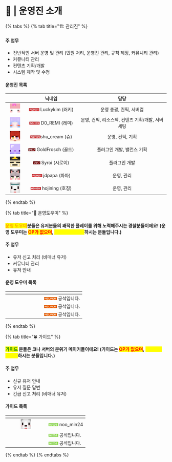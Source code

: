 # 👷 |   운영진 소개

{% tabs %}
{% tab title="🏗️ 관리진" %}
#### 주  업무

* 전반적인 서버 운영 및 관리 (민원 처리, 운영진 관리, 규칙 제정, 커뮤니티 관리)
* 커뮤니티 관리
* 컨텐츠 기획/개발
* 시스템 제작 및 수정

#### 운영진 목록&#x20;

<table data-full-width="true"><thead><tr><th width="76.66666666666669" align="center"></th><th width="199" align="center">닉네임</th><th width="422" align="center">담당</th></tr></thead><tbody><tr><td align="center"><img src="../.gitbook/assets/image (16).png" alt="" data-size="original"></td><td align="center"><img src="../.gitbook/assets/admin.png" alt="" data-size="original"> Luckykim (러키)</td><td align="center">운영 총괄, 컨픽, 서버컴</td></tr><tr><td align="center"><img src="../.gitbook/assets/image (17).png" alt="" data-size="original"></td><td align="center"><img src="../.gitbook/assets/admin.png" alt="" data-size="original"> D0_REMI (레미)</td><td align="center">운영, 컨픽, 리소스팩, 컨텐츠 기획/개발, 서버 세팅</td></tr><tr><td align="center"><img src="../.gitbook/assets/image (19).png" alt="" data-size="original"></td><td align="center"><img src="../.gitbook/assets/admin.png" alt="" data-size="original">shu_cream (슈)</td><td align="center">운영, 컨픽, 기획</td></tr><tr><td align="center"><img src="../.gitbook/assets/image (18).png" alt="" data-size="original"></td><td align="center"><img src="../.gitbook/assets/dev.png" alt="" data-size="original"> GoldFrosch (꼴드)</td><td align="center">플러그인 개발, 밸런스 기획</td></tr><tr><td align="center"><img src="../.gitbook/assets/image (20).png" alt="" data-size="original"></td><td align="center"><img src="../.gitbook/assets/dev.png" alt="" data-size="original"> Syroi (시로이)</td><td align="center">플러그인 개발</td></tr><tr><td align="center"><img src="../.gitbook/assets/image (21).png" alt="" data-size="original"></td><td align="center"><img src="../.gitbook/assets/admin.png" alt="" data-size="original"> jdpapa (파파)</td><td align="center">운영, 관리</td></tr><tr><td align="center"><img src="../.gitbook/assets/image (22).png" alt="" data-size="original"></td><td align="center"><img src="../.gitbook/assets/admin.png" alt="" data-size="original"> hojining (호징)</td><td align="center">운영, 관리</td></tr></tbody></table>
{% endtab %}

{% tab title="👮 운영도우미" %}
#### &#x20;          <mark style="color:orange;">운영 도우미</mark>분들은 유저분들의 쾌적한 플레이를 위해 노력해주시는 경찰분들이에요!                                          (운영 도우미는 <mark style="color:red;">OP가 없으며</mark>,  <mark style="color:yellow;">유저로서 플레이</mark>하시는 분들입니다.)

#### 주 업무

* 유저 신고 처리 (비매너 유저)
* 커뮤니티 관리
* 유저 안내

#### 운영 도우미 목록

<table data-header-hidden><thead><tr><th width="100" align="center"></th><th></th></tr></thead><tbody><tr><td align="center"></td><td><img src="../.gitbook/assets/helper.png" alt="" data-size="original"> 공석입니다.</td></tr><tr><td align="center"></td><td><img src="../.gitbook/assets/helper.png" alt="" data-size="original"> 공석입니다.</td></tr><tr><td align="center"></td><td><img src="../.gitbook/assets/helper.png" alt="" data-size="original"> 공석입니다.</td></tr></tbody></table>
{% endtab %}

{% tab title="🍀 가이드" %}
#### &#x20;                                        <mark style="color:green;">**가이드**</mark> 분들은 코나 서버의 **분위기 메이커**들이에요!                                                                           (가이드는 <mark style="color:red;">OP가 없으며</mark>, <mark style="color:yellow;">유저로서 플레이</mark>하시는 분들입니다.)

#### 주 업무

* 신규 유저 안내
* 유저 질문 답변
* 긴급 신고 처리 (비매너 유저)

#### 가이드 목록

<table data-header-hidden><thead><tr><th width="114" align="center"></th><th></th></tr></thead><tbody><tr><td align="center"><img src="../.gitbook/assets/image (1) (1) (1) (1).png" alt="" data-size="line"></td><td><img src="../.gitbook/assets/guide.png" alt="" data-size="original"> noo_min24 </td></tr><tr><td align="center"></td><td><img src="../.gitbook/assets/guide.png" alt="" data-size="original"> 공석입니다.</td></tr><tr><td align="center"></td><td><img src="../.gitbook/assets/guide.png" alt="" data-size="original"> 공석입니다.</td></tr></tbody></table>


{% endtab %}
{% endtabs %}
